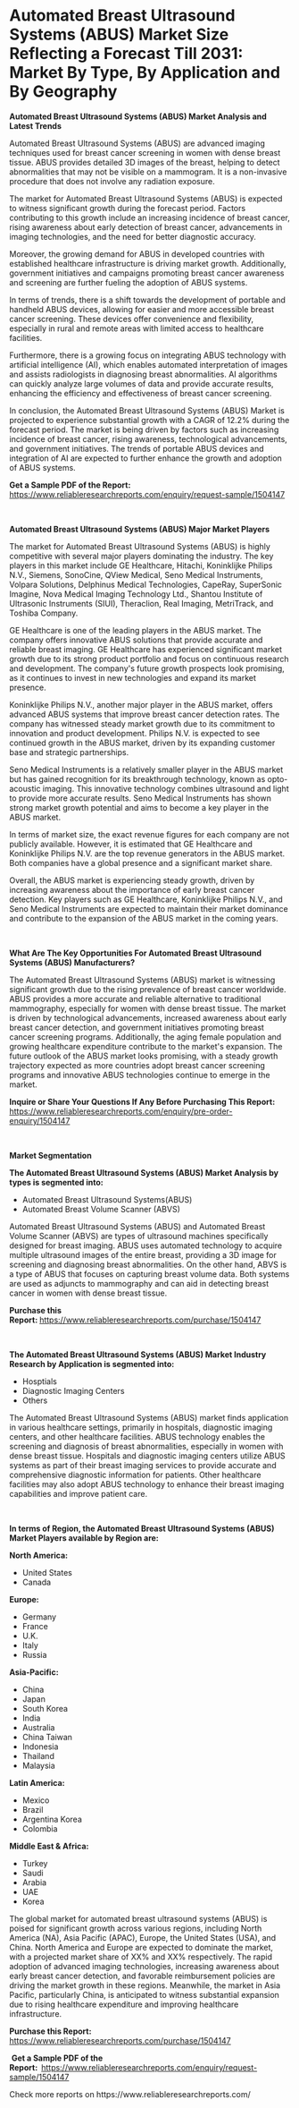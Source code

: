 <p><h1>Automated Breast Ultrasound Systems (ABUS) Market Size Reflecting a Forecast Till 2031: Market By Type, By Application and By Geography</h1></p><p><strong>Automated Breast Ultrasound Systems (ABUS) Market Analysis and Latest Trends</strong></p>
<p><p>Automated Breast Ultrasound Systems (ABUS) are advanced imaging techniques used for breast cancer screening in women with dense breast tissue. ABUS provides detailed 3D images of the breast, helping to detect abnormalities that may not be visible on a mammogram. It is a non-invasive procedure that does not involve any radiation exposure.</p><p>The market for Automated Breast Ultrasound Systems (ABUS) is expected to witness significant growth during the forecast period. Factors contributing to this growth include an increasing incidence of breast cancer, rising awareness about early detection of breast cancer, advancements in imaging technologies, and the need for better diagnostic accuracy.</p><p>Moreover, the growing demand for ABUS in developed countries with established healthcare infrastructure is driving market growth. Additionally, government initiatives and campaigns promoting breast cancer awareness and screening are further fueling the adoption of ABUS systems.</p><p>In terms of trends, there is a shift towards the development of portable and handheld ABUS devices, allowing for easier and more accessible breast cancer screening. These devices offer convenience and flexibility, especially in rural and remote areas with limited access to healthcare facilities.</p><p>Furthermore, there is a growing focus on integrating ABUS technology with artificial intelligence (AI), which enables automated interpretation of images and assists radiologists in diagnosing breast abnormalities. AI algorithms can quickly analyze large volumes of data and provide accurate results, enhancing the efficiency and effectiveness of breast cancer screening.</p><p>In conclusion, the Automated Breast Ultrasound Systems (ABUS) Market is projected to experience substantial growth with a CAGR of 12.2% during the forecast period. The market is being driven by factors such as increasing incidence of breast cancer, rising awareness, technological advancements, and government initiatives. The trends of portable ABUS devices and integration of AI are expected to further enhance the growth and adoption of ABUS systems.</p></p>
<p><strong>Get a Sample PDF of the Report:&nbsp;</strong> <a href="https://www.reliableresearchreports.com/enquiry/request-sample/1504147">https://www.reliableresearchreports.com/enquiry/request-sample/1504147</a></p>
<p>&nbsp;</p>
<p><strong>Automated Breast Ultrasound Systems (ABUS) Major Market Players</strong></p>
<p><p>The market for Automated Breast Ultrasound Systems (ABUS) is highly competitive with several major players dominating the industry. The key players in this market include GE Healthcare, Hitachi, Koninklijke Philips N.V., Siemens, SonoCine, QView Medical, Seno Medical Instruments, Volpara Solutions, Delphinus Medical Technologies, CapeRay, SuperSonic Imagine, Nova Medical Imaging Technology Ltd., Shantou Institute of Ultrasonic Instruments (SIUI), Theraclion, Real Imaging, MetriTrack, and Toshiba Company.</p><p>GE Healthcare is one of the leading players in the ABUS market. The company offers innovative ABUS solutions that provide accurate and reliable breast imaging. GE Healthcare has experienced significant market growth due to its strong product portfolio and focus on continuous research and development. The company's future growth prospects look promising, as it continues to invest in new technologies and expand its market presence.</p><p>Koninklijke Philips N.V., another major player in the ABUS market, offers advanced ABUS systems that improve breast cancer detection rates. The company has witnessed steady market growth due to its commitment to innovation and product development. Philips N.V. is expected to see continued growth in the ABUS market, driven by its expanding customer base and strategic partnerships.</p><p>Seno Medical Instruments is a relatively smaller player in the ABUS market but has gained recognition for its breakthrough technology, known as opto-acoustic imaging. This innovative technology combines ultrasound and light to provide more accurate results. Seno Medical Instruments has shown strong market growth potential and aims to become a key player in the ABUS market.</p><p>In terms of market size, the exact revenue figures for each company are not publicly available. However, it is estimated that GE Healthcare and Koninklijke Philips N.V. are the top revenue generators in the ABUS market. Both companies have a global presence and a significant market share.</p><p>Overall, the ABUS market is experiencing steady growth, driven by increasing awareness about the importance of early breast cancer detection. Key players such as GE Healthcare, Koninklijke Philips N.V., and Seno Medical Instruments are expected to maintain their market dominance and contribute to the expansion of the ABUS market in the coming years.</p></p>
<p>&nbsp;</p>
<p><strong>What Are The Key Opportunities For Automated Breast Ultrasound Systems (ABUS) Manufacturers?</strong></p>
<p><p>The Automated Breast Ultrasound Systems (ABUS) market is witnessing significant growth due to the rising prevalence of breast cancer worldwide. ABUS provides a more accurate and reliable alternative to traditional mammography, especially for women with dense breast tissue. The market is driven by technological advancements, increased awareness about early breast cancer detection, and government initiatives promoting breast cancer screening programs. Additionally, the aging female population and growing healthcare expenditure contribute to the market's expansion. The future outlook of the ABUS market looks promising, with a steady growth trajectory expected as more countries adopt breast cancer screening programs and innovative ABUS technologies continue to emerge in the market.</p></p>
<p><strong>Inquire or Share Your Questions If Any Before Purchasing This Report:</strong> <a href="https://www.reliableresearchreports.com/enquiry/pre-order-enquiry/1504147">https://www.reliableresearchreports.com/enquiry/pre-order-enquiry/1504147</a></p>
<p>&nbsp;</p>
<p><strong>Market Segmentation</strong></p>
<p><strong>The Automated Breast Ultrasound Systems (ABUS) Market Analysis by types is segmented into:</strong></p>
<p><ul><li>Automated Breast Ultrasound Systems(ABUS)</li><li>Automated Breast Volume Scanner (ABVS)</li></ul></p>
<p><p>Automated Breast Ultrasound Systems (ABUS) and Automated Breast Volume Scanner (ABVS) are types of ultrasound machines specifically designed for breast imaging. ABUS uses automated technology to acquire multiple ultrasound images of the entire breast, providing a 3D image for screening and diagnosing breast abnormalities. On the other hand, ABVS is a type of ABUS that focuses on capturing breast volume data. Both systems are used as adjuncts to mammography and can aid in detecting breast cancer in women with dense breast tissue.</p></p>
<p><strong>Purchase this Report:&nbsp;</strong><a href="https://www.reliableresearchreports.com/purchase/1504147">https://www.reliableresearchreports.com/purchase/1504147</a></p>
<p>&nbsp;</p>
<p><strong>The Automated Breast Ultrasound Systems (ABUS) Market Industry Research by Application is segmented into:</strong></p>
<p><ul><li>Hosptials</li><li>Diagnostic Imaging Centers</li><li>Others</li></ul></p>
<p><p>The Automated Breast Ultrasound Systems (ABUS) market finds application in various healthcare settings, primarily in hospitals, diagnostic imaging centers, and other healthcare facilities. ABUS technology enables the screening and diagnosis of breast abnormalities, especially in women with dense breast tissue. Hospitals and diagnostic imaging centers utilize ABUS systems as part of their breast imaging services to provide accurate and comprehensive diagnostic information for patients. Other healthcare facilities may also adopt ABUS technology to enhance their breast imaging capabilities and improve patient care.</p></p>
<p>&nbsp;</p>
<p><strong>In terms of Region, the Automated Breast Ultrasound Systems (ABUS) Market Players available by Region are:</strong></p>
<p>
    <p> <strong> North America: </strong>
        <ul>
            <li>United States</li>
            <li>Canada</li>
        </ul>
        </p> 
    <p> <strong> Europe: </strong>
        <ul>
            <li>Germany</li>
            <li>France</li>
            <li>U.K.</li>
            <li>Italy</li>
            <li>Russia</li>
        </ul>
        </p> 
    <p> <strong> Asia-Pacific: </strong>
        <ul>
            <li>China</li>
            <li>Japan</li>
            <li>South Korea</li>
            <li>India</li>
            <li>Australia</li>
            <li>China Taiwan</li>
            <li>Indonesia</li>
            <li>Thailand</li>
            <li>Malaysia</li>
        </ul>
        </p> 
    <p> <strong> Latin America: </strong>
        <ul>
            <li>Mexico</li>
            <li>Brazil</li>
            <li>Argentina Korea</li>
            <li>Colombia</li>
        </ul>
        </p> 
    <p> <strong> Middle East & Africa: </strong>
        <ul>
            <li>Turkey</li>
            <li>Saudi</li>
            <li>Arabia</li>
            <li>UAE</li>
            <li>Korea</li>
        </ul>
    </p>
    </p>
<p><p>The global market for automated breast ultrasound systems (ABUS) is poised for significant growth across various regions, including North America (NA), Asia Pacific (APAC), Europe, the United States (USA), and China. North America and Europe are expected to dominate the market, with a projected market share of XX% and XX% respectively. The rapid adoption of advanced imaging technologies, increasing awareness about early breast cancer detection, and favorable reimbursement policies are driving the market growth in these regions. Meanwhile, the market in Asia Pacific, particularly China, is anticipated to witness substantial expansion due to rising healthcare expenditure and improving healthcare infrastructure.</p></p>
<p><strong>Purchase this Report: </strong><a href="https://www.reliableresearchreports.com/purchase/1504147">https://www.reliableresearchreports.com/purchase/1504147</a></p>
<p>&nbsp;<strong>Get a Sample PDF of the Report:&nbsp;&nbsp;</strong><a href="https://www.reliableresearchreports.com/enquiry/request-sample/1504147">https://www.reliableresearchreports.com/enquiry/request-sample/1504147</a></p>
<p><strong></strong></p>
<p>Check more reports on https://www.reliableresearchreports.com/</p>